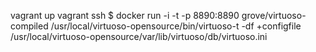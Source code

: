 
vagrant up
vagrant ssh
$ docker run -i -t -p 8890:8890 grove/virtuoso-compiled /usr/local/virtuoso-opensource/bin/virtuoso-t -df +configfile /usr/local/virtuoso-opensource/var/lib/virtuoso/db/virtuoso.ini

